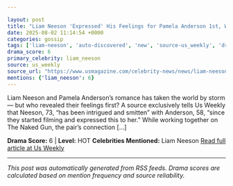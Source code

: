 ```yaml
---

layout: post
title: "Liam Neeson 'Expressed' His Feelings for Pamela Anderson 1st, Was 'Smitten'"
date: 2025-08-02 11:14:54 +0000
categories: gossip
tags: ['liam-neeson', 'auto-discovered', 'new', 'source-us_weekly', 'drama-hot']
drama_score: 6
primary_celebrity: liam_neeson
source: us_weekly
source_url: "https://www.usmagazine.com/celebrity-news/news/liam-neeson-fell-for-pamela-anderson-on-set-expressed-feelings-1st/"
mentions: {'liam_neeson': 6}
---
```


Liam Neeson and Pamela Anderson’s romance has taken the world by storm — but who revealed their feelings first? A source exclusively tells Us Weekly that Neeson, 73, “has been intrigued and smitten” with Anderson, 58, “since they started filming and expressed this to her.” While working together on The Naked Gun, the pair’s connection […]

**Drama Score:** 6 | **Level:** HOT **Celebrities Mentioned:** Liam Neeson [Read full article at Us Weekly](https://www.usmagazine.com/celebrity-news/news/liam-neeson-fell-for-pamela-anderson-on-set-expressed-feelings-1st/)

---

*This post was automatically generated from RSS feeds. Drama scores are calculated based on mention frequency and source reliability.*